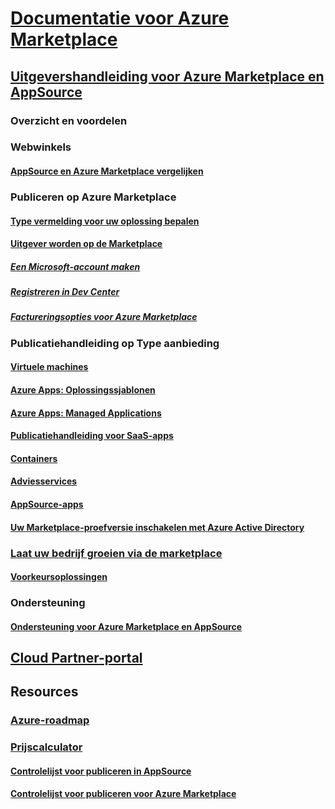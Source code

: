 # [Documentatie voor Azure Marketplace](index.md)  

## [Uitgevershandleiding voor Azure Marketplace en AppSource](./marketplace-publishers-guide.md)  
### Overzicht en voordelen  
### Webwinkels  
#### [AppSource en Azure Marketplace vergelijken](./comparing-appsource-azure-marketplace.md)  

### Publiceren op Azure Marketplace  
#### [Type vermelding voor uw oplossing bepalen](./determine-your-listing-type.md)  
#### [Uitgever worden op de Marketplace](./become-publisher.md)  
##### [Een Microsoft-account maken](./guidelines.md)
##### [Registreren in Dev Center](./register-dev-center.md) 
##### [Factureringsopties voor Azure Marketplace](./billing-options-azure-marketplace.md)  

### Publicatiehandleiding op Type aanbieding 
#### [Virtuele machines](./marketplace-virtual-machines.md)
#### [Azure Apps: Oplossingssjablonen](./marketplace-solution-templates.md)
#### [Azure Apps: Managed Applications](./marketplace-managed-apps.md)
#### [Publicatiehandleiding voor SaaS-apps](./marketplace-saas-applications-technical-publishing-guide.md) 
#### [Containers](./marketplace-containers.md)
#### [Adviesservices](./consulting-services.md)  
#### [AppSource-apps](./appsource-offer-publishing-guide.md)
#### [Uw Marketplace-proefversie inschakelen met Azure Active Directory](./enable-trial-using-azure-ad.md)

### [Laat uw bedrijf groeien via de marketplace](./grow-your-business-with-azure-marketplace.md)  
#### [Voorkeursoplossingen](./preferred-solutions.md) 

### Ondersteuning  
#### [Ondersteuning voor Azure Marketplace en AppSource](./support-azure-marketplace.md)  

## [Cloud Partner-portal](./cloud-partner-portal/cloud-partner-portal-what-is-the-cloud-partner-portal.md)  

## Resources  
### [Azure-roadmap](https://azure.microsoft.com/roadmap/)  
### [Prijscalculator](https://azure.microsoft.com/pricing/calculator/)  


#### [Controlelijst voor publiceren in AppSource](./publishing-checklist-appsource.md)  
#### [Controlelijst voor publiceren voor Azure Marketplace](./publishing-checklist-azure-marketplace.md)  
